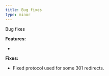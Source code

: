 ```yaml
---
title: Bug fixes
type: minor
---
```


Bug fixes

**Features:**

* &nbsp;

**Fixes:**

* Fixed protocol used for some 301 redirects.